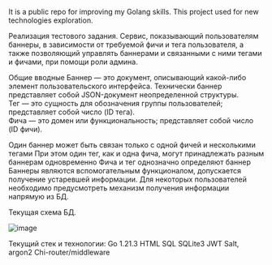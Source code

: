 It is a public repo for improving my Golang skills. This project used for new technologies exploration.

Реализация тестового задания.
Сервис, показывающий пользователям баннеры, в зависимости от требуемой фичи и тега пользователя, а также позволяющий управлять баннерами и связанными с ними тегами и фичами, при помощи роли админа.

Общие вводные
Баннер — это документ, описывающий какой-либо элемент пользовательского интерфейса. Технически баннер представляет собой  JSON-документ неопределенной структуры.  
Тег — это сущность для обозначения группы пользователей; представляет собой число (ID тега).  
Фича — это домен или функциональность; представляет собой число (ID фичи).  

Один баннер может быть связан только с одной фичей и несколькими тегами
При этом один тег, как и одна фича, могут принадлежать разным баннерам одновременно
Фича и тег однозначно определяют баннер
Баннеры являются вспомогательным функционалом, допускается получение устаревшей информации.
Для некоторых пользователей необходимо предусмотреть механизм получения информации напрямую из БД.

Текущая схема БД.

![image](https://github.com/user-attachments/assets/a7faf2c9-3e1a-459e-aa48-c164e0423ea2)

Текущий стек и технологии:
Go 1.21.3
HTML
SQL
SQLite3
JWT
Salt, argon2
Chi-router/middleware

